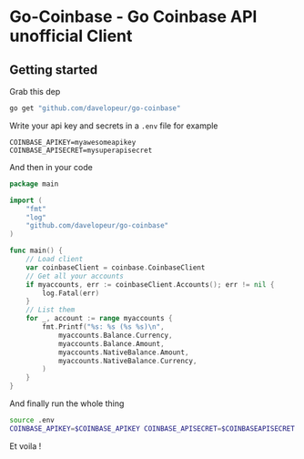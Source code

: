 # Go-Coinbase - Go Coinbase API unofficial Client


## Getting started

Grab this dep 

```bash
go get "github.com/davelopeur/go-coinbase"
```

Write your api key and secrets in a `.env` file for example
```env
COINBASE_APIKEY=myawesomeapikey
COINBASE_APISECRET=mysuperapisecret
```

And then in your code 

```go
package main

import (
    "fmt"
    "log"
    "github.com/davelopeur/go-coinbase"
)

func main() {
    // Load client
    var coinbaseClient = coinbase.CoinbaseClient
    // Get all your accounts
    if myaccounts, err := coinbaseClient.Accounts(); err != nil {
        log.Fatal(err)
    }
    // List them
    for _, account := range myaccounts {
        fmt.Printf("%s: %s (%s %s)\n", 
            myaccounts.Balance.Currency, 
            myaccounts.Balance.Amount, 
            myaccounts.NativeBalance.Amount, 
            myaccounts.NativeBalance.Currency,
        )
    }
}
```

And finally run the whole thing 

```bash
source .env
COINBASE_APIKEY=$COINBASE_APIKEY COINBASE_APISECRET=$COINBASEAPISECRET go run .
```

Et voila !